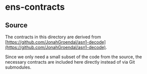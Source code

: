 # ens-contracts

## Source

The contracts in this directory are derived from
[https://github.com/JonahGroendal/asn1-decode](https://github.com/JonahGroendal/asn1-decode).

Since we only need a small subset of the code from the source,
the necessary contracts are included here directly instead of via
Git submodules.

